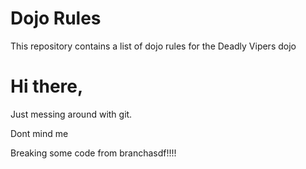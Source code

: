 Dojo Rules
==========

This repository contains a list of dojo rules for the Deadly Vipers dojo


Hi there, 
========
Just messing around with git.

Dont mind me


Breaking some code from branchasdf!!!!
